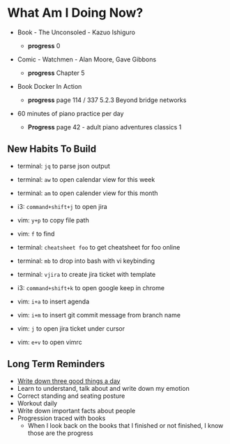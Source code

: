 # What Am I Doing Now?

- Book - The Unconsoled - Kazuo Ishiguro

  - **progress** 0

- Comic - Watchmen - Alan Moore, Gave Gibbons

  - **progress** Chapter 5

- Book Docker In Action

  - **progress** page 114 / 337 5.2.3 Beyond bridge networks

- 60 minutes of piano practice per day

  - **Progress** page 42 - adult piano adventures classics 1

## New Habits To Build

- terminal: `jq` to parse json output

- terminal: `aw` to open calendar view for this week

- terminal: `am` to open calender view for this month

- i3:       `command+shift+j` to open jira

- vim:      `y+p` to copy file path

- vim:      `f`   to find

- terminal: `cheatsheet foo` to get cheatsheet for foo online

- terminal: `mb` to drop into bash with vi keybinding

- terminal: `vjira` to create jira ticket with template

- i3:       `command+shift+k` to open google keep in chrome

- vim:      `i+a` to insert agenda

- vim:      `i+m` to insert git commit message from branch name

- vim:      `j`   to open jira ticket under cursor

- vim:      `e+v` to open vimrc

## Long Term Reminders

- [Write down three good things a day](https://ggia.berkeley.edu/practice/three-good-things)
- Learn to understand, talk about and write down my emotion
- Correct standing and seating posture
- Workout daily
- Write down important facts about people
- Progression traced with books
  - When I look back on the books that I finished or not finished, I know those are the progress

